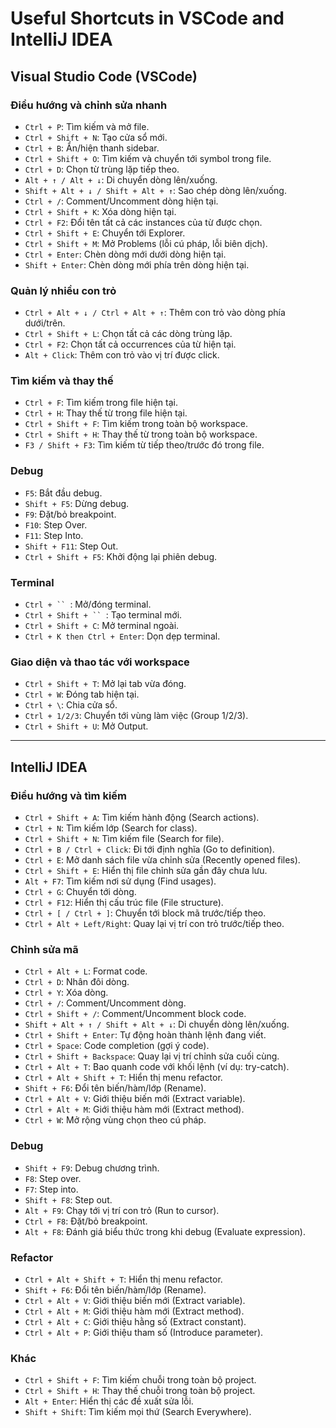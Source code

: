 # Useful Shortcuts in VSCode and IntelliJ IDEA
 
## Visual Studio Code (VSCode)
 
### Điều hướng và chỉnh sửa nhanh
- `Ctrl + P`: Tìm kiếm và mở file.
- `Ctrl + Shift + N`: Tạo cửa sổ mới.
- `Ctrl + B`: Ẩn/hiện thanh sidebar.
- `Ctrl + Shift + O`: Tìm kiếm và chuyển tới symbol trong file.
- `Ctrl + D`: Chọn từ trùng lặp tiếp theo.
- `Alt + ↑ / Alt + ↓`: Di chuyển dòng lên/xuống.
- `Shift + Alt + ↓ / Shift + Alt + ↑`: Sao chép dòng lên/xuống.
- `Ctrl + /`: Comment/Uncomment dòng hiện tại.
- `Ctrl + Shift + K`: Xóa dòng hiện tại.
- `Ctrl + F2`: Đổi tên tất cả các instances của từ được chọn.
- `Ctrl + Shift + E`: Chuyển tới Explorer.
- `Ctrl + Shift + M`: Mở Problems (lỗi cú pháp, lỗi biên dịch).
- `Ctrl + Enter`: Chèn dòng mới dưới dòng hiện tại.
- `Shift + Enter`: Chèn dòng mới phía trên dòng hiện tại.
 
### Quản lý nhiều con trỏ
- `Ctrl + Alt + ↓ / Ctrl + Alt + ↑`: Thêm con trỏ vào dòng phía dưới/trên.
- `Ctrl + Shift + L`: Chọn tất cả các dòng trùng lặp.
- `Ctrl + F2`: Chọn tất cả occurrences của từ hiện tại.
- `Alt + Click`: Thêm con trỏ vào vị trí được click.
 
### Tìm kiếm và thay thế
- `Ctrl + F`: Tìm kiếm trong file hiện tại.
- `Ctrl + H`: Thay thế từ trong file hiện tại.
- `Ctrl + Shift + F`: Tìm kiếm trong toàn bộ workspace.
- `Ctrl + Shift + H`: Thay thế từ trong toàn bộ workspace.
- `F3 / Shift + F3`: Tìm kiếm từ tiếp theo/trước đó trong file.
 
### Debug
- `F5`: Bắt đầu debug.
- `Shift + F5`: Dừng debug.
- `F9`: Đặt/bỏ breakpoint.
- `F10`: Step Over.
- `F11`: Step Into.
- `Shift + F11`: Step Out.
- `Ctrl + Shift + F5`: Khởi động lại phiên debug.
 
### Terminal
- `Ctrl + `` `: Mở/đóng terminal.
- `Ctrl + Shift + `` `: Tạo terminal mới.
- `Ctrl + Shift + C`: Mở terminal ngoài.
- `Ctrl + K then Ctrl + Enter`: Dọn dẹp terminal.
 
### Giao diện và thao tác với workspace
- `Ctrl + Shift + T`: Mở lại tab vừa đóng.
- `Ctrl + W`: Đóng tab hiện tại.
- `Ctrl + \`: Chia cửa sổ.
- `Ctrl + 1/2/3`: Chuyển tới vùng làm việc (Group 1/2/3).
- `Ctrl + Shift + U`: Mở Output.
 
---
 
## IntelliJ IDEA
 
### Điều hướng và tìm kiếm
- `Ctrl + Shift + A`: Tìm kiếm hành động (Search actions).
- `Ctrl + N`: Tìm kiếm lớp (Search for class).
- `Ctrl + Shift + N`: Tìm kiếm file (Search for file).
- `Ctrl + B / Ctrl + Click`: Đi tới định nghĩa (Go to definition).
- `Ctrl + E`: Mở danh sách file vừa chỉnh sửa (Recently opened files).
- `Ctrl + Shift + E`: Hiển thị file chỉnh sửa gần đây chưa lưu.
- `Alt + F7`: Tìm kiếm nơi sử dụng (Find usages).
- `Ctrl + G`: Chuyển tới dòng.
- `Ctrl + F12`: Hiển thị cấu trúc file (File structure).
- `Ctrl + [ / Ctrl + ]`: Chuyển tới block mã trước/tiếp theo.
- `Ctrl + Alt + Left/Right`: Quay lại vị trí con trỏ trước/tiếp theo.
 
### Chỉnh sửa mã
- `Ctrl + Alt + L`: Format code.
- `Ctrl + D`: Nhân đôi dòng.
- `Ctrl + Y`: Xóa dòng.
- `Ctrl + /`: Comment/Uncomment dòng.
- `Ctrl + Shift + /`: Comment/Uncomment block code.
- `Shift + Alt + ↑ / Shift + Alt + ↓`: Di chuyển dòng lên/xuống.
- `Ctrl + Shift + Enter`: Tự động hoàn thành lệnh đang viết.
- `Ctrl + Space`: Code completion (gợi ý code).
- `Ctrl + Shift + Backspace`: Quay lại vị trí chỉnh sửa cuối cùng.
- `Ctrl + Alt + T`: Bao quanh code với khối lệnh (ví dụ: try-catch).
- `Ctrl + Alt + Shift + T`: Hiển thị menu refactor.
- `Shift + F6`: Đổi tên biến/hàm/lớp (Rename).
- `Ctrl + Alt + V`: Giới thiệu biến mới (Extract variable).
- `Ctrl + Alt + M`: Giới thiệu hàm mới (Extract method).
- `Ctrl + W`: Mở rộng vùng chọn theo cú pháp.
 
### Debug
- `Shift + F9`: Debug chương trình.
- `F8`: Step over.
- `F7`: Step into.
- `Shift + F8`: Step out.
- `Alt + F9`: Chạy tới vị trí con trỏ (Run to cursor).
- `Ctrl + F8`: Đặt/bỏ breakpoint.
- `Alt + F8`: Đánh giá biểu thức trong khi debug (Evaluate expression).
 
### Refactor
- `Ctrl + Alt + Shift + T`: Hiển thị menu refactor.
- `Shift + F6`: Đổi tên biến/hàm/lớp (Rename).
- `Ctrl + Alt + V`: Giới thiệu biến mới (Extract variable).
- `Ctrl + Alt + M`: Giới thiệu hàm mới (Extract method).
- `Ctrl + Alt + C`: Giới thiệu hằng số (Extract constant).
- `Ctrl + Alt + P`: Giới thiệu tham số (Introduce parameter).
 
### Khác
- `Ctrl + Shift + F`: Tìm kiếm chuỗi trong toàn bộ project.
- `Ctrl + Shift + H`: Thay thế chuỗi trong toàn bộ project.
- `Alt + Enter`: Hiển thị các đề xuất sửa lỗi.
- `Shift + Shift`: Tìm kiếm mọi thứ (Search Everywhere).